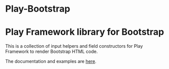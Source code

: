 Play-Bootstrap
=================================

# Play Framework library for Bootstrap

This is a collection of input helpers and field constructors for Play Framework to render Bootstrap HTML code.

The documentation and examples are [here](http://adrianhurt.github.io/play-bootstrap).
